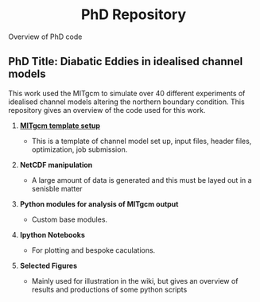 </center> <center> <h1>PhD Repository</h1> </center>

Overview of PhD code

## PhD Title:  Diabatic Eddies in idealised channel models ##

This work used the MITgcm to simulate over 40 different experiments of idealised channel models altering the northern boundary condition. This repository gives an overview of the code used for this work.

1. **[MITgcm template setup](https://github.com/hlburns/PhD/wiki/Model-Setup)**
    * This is a template of channel model set up, input files, header files, optimization, job submission.

2. **NetCDF manipulation**
    * A large amount of data is generated and this must be layed out in a senisble matter

3. **Python modules for analysis of MITgcm output**
    * Custom base modules.

4. **Ipython Notebooks**
    * For plotting and bespoke caculations.
    
5. **Selected Figures**
      * Mainly used for illustration in the wiki, but gives an overview of results and productions of some python scripts
